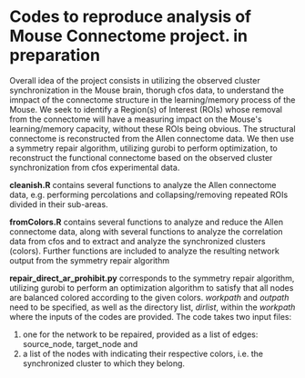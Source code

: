 # Codes to reproduce analysis of Mouse Connectome project. in preparation

Overall idea of the project consists in utilizing the observed cluster synchronization in the Mouse brain, thorugh cfos data, 
to understand the imnpact of the connectome structure in the learning/memory process of the Mouse. 
We seek to identify a Region(s) of Interest (ROIs) whose removal from the connectome will have a measuring impact on the Mouse's learning/memory 
capacity, without these ROIs being obvious.
The structural connectome is reconstructed from the Allen connectome data. 
We then use a symmetry repair algorithm, utilizing gurobi to perform optimization, to reconstruct the functional connectome based on the 
observed cluster synchronization from cfos experimental data.

**cleanish.R** contains several functions to analyze the Allen connectome data, e.g. performing percolations and collapsing/removing repeated 
ROIs divided in their sub-areas.

**fromColors.R** contains several functions to analyze and reduce the Allen connectome data, along with several functions to analyze the 
correlation data from cfos and to extract and analyze the synchronized clusters (colors). Further functions are included to analyze the resulting 
network output from the symmetry repair algorithm

**repair_direct_ar_prohibit.py** corresponds to the symmetry repair algorithm, utilizing gurobi to perform an optimization algorithm 
to satisfy that all nodes are balanced colored according to the given colors. _workpath_ and _outpath_ need to be specified, as well
as the directory list, _dirlist_, within the _workpath_ where the inputs of the codes are provided. The code takes two input files:
1) one for the network to be repaired, provided as a list of edges: source\_node, target\_node and 
2) a list of the nodes with indicating their respective colors, i.e. the synchronized cluster to which they belong. 
